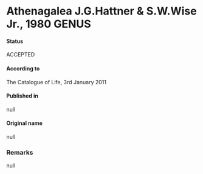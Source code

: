 Athenagalea J.G.Hattner & S.W.Wise Jr., 1980 GENUS
=======

#### Status
ACCEPTED

#### According to
The Catalogue of Life, 3rd January 2011

#### Published in
null

#### Original name
null

### Remarks
null